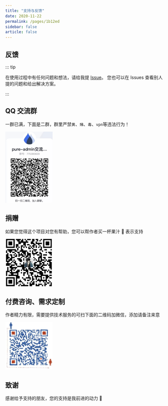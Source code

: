 ```yaml
---
title: "支持与反馈"
date: 2020-11-22
permalink: /pages/1b12ed
sidebar: false
article: false
---
```


## 反馈

::: tip

在使用过程中有任何问题和想法，请给我提 [Issue](https://github.com/xiaoxian521/vue-pure-admin/issues/new/choose)。
您也可以在 Issues 查看别人提的问题和给出解决方案。

:::

## QQ 交流群

一群已满，下面是二群，群里严禁`黄`、`赌`、`毒`、`vpn`等违法行为！

<img src="/img/support/qq.png" width="150px" height="225px" />

## 捐赠

如果您觉得这个项目对您有帮助，您可以帮作者买一杯果汁 🍹 表示支持

<img src="/img/support/pay.webp" width="150px" height="150px" />

## 付费咨询、需求定制

作者精力有限，需要提供技术服务的可扫下面的二维码加微信，添加请备注来意

<img src="/img/support/wechat.jpeg" width="150px" height="150px" />

## 致谢

感谢给予支持的朋友，您的支持是我前进的动力 🎉
